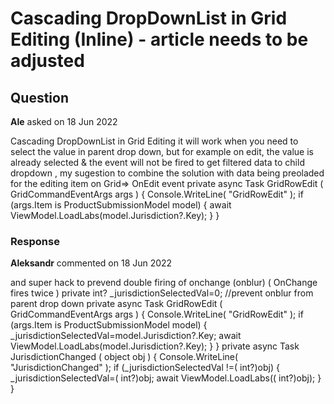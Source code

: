 # Cascading DropDownList in Grid Editing (Inline) - article needs to be adjusted

## Question

**Ale** asked on 18 Jun 2022

Cascading DropDownList in Grid Editing it will work when you need to select the value in parent drop down, but for example on edit, the value is already selected & the event will not be fired to get filtered data to child dropdown , my sugestion to combine the solution with data being preoladed for the editing item on Grid=> OnEdit event private async Task GridRowEdit ( GridCommandEventArgs args ) {
Console.WriteLine( "GridRowEdit" ); if (args.Item is ProductSubmissionModel model)
{ await ViewModel.LoadLabs(model.Jurisdiction?.Key);
}
}

### Response

**Aleksandr** commented on 18 Jun 2022

and super hack to prevend double firing of onchange (onblur) ( OnChange fires twice ) private int? _jurisdictionSelectedVal=0; //prevent onblur from parent drop down private async Task GridRowEdit ( GridCommandEventArgs args ) {
Console.WriteLine( "GridRowEdit" ); if (args.Item is ProductSubmissionModel model)
{
_jurisdictionSelectedVal=model.Jurisdiction?.Key; await ViewModel.LoadLabs(model.Jurisdiction?.Key);
}
} private async Task JurisdictionChanged ( object obj ) {
Console.WriteLine( "JurisdictionChanged" ); if (_jurisdictionSelectedVal !=( int?)obj)
{
_jurisdictionSelectedVal=( int?)obj; await ViewModel.LoadLabs(( int?)obj);
}
}
